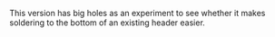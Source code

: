 This version has big holes as an experiment to see whether it makes soldering
to the bottom of an existing header easier.

